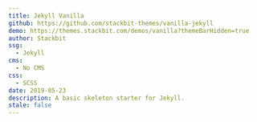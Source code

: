 ```yaml
---
title: Jekyll Vanilla
github: https://github.com/stackbit-themes/vanilla-jekyll
demo: https://themes.stackbit.com/demos/vanilla?themeBarHidden=true
author: Stackbit
ssg:
  - Jekyll
cms:
  - No CMS
css:
  - SCSS
date: 2019-05-23
description: A basic skeleton starter for Jekyll.
stale: false
---
```

